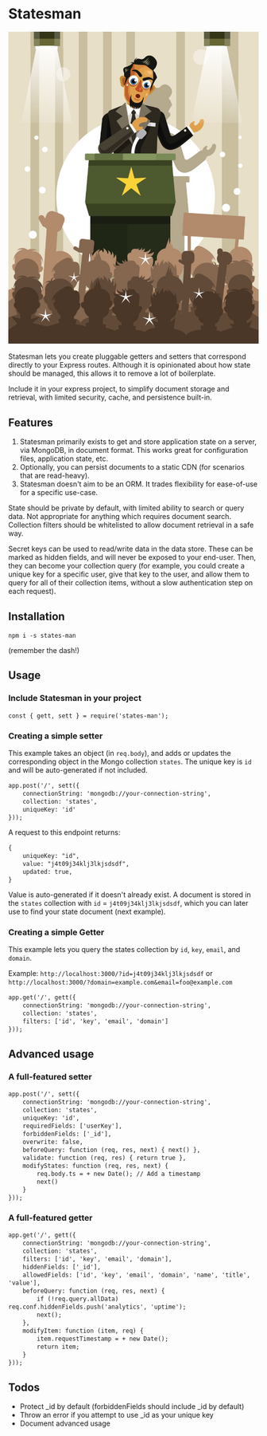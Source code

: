 # Statesman

![Statesman](statesman.jpg?raw=true "Statesman")

Statesman lets you create pluggable getters and setters that correspond directly to your Express routes. Although it is opinionated about how state should be managed, this allows it to remove a lot of boilerplate.

Include it in your express project, to simplify document storage and retrieval, with limited security, cache, and persistence built-in.


## Features

1. Statesman primarily exists to get and store application state on a server, via MongoDB, in document format. This works great for configuration files, application state, etc.
2. Optionally, you can persist documents to a static CDN (for scenarios that are read-heavy).
3. Statesman doesn't aim to be an ORM. It trades flexibility for ease-of-use for a specific use-case.

State should be private by default, with limited ability to search or query data. Not appropriate for anything which requires document search. Collection filters should be whitelisted to allow document retrieval in a safe way.

Secret keys can be used to read/write data in the data store. These can be marked as hidden fields, and will never be exposed to your end-user. Then, they can become your collection query (for example, you could create a unique key for a specific user, give that key to the user, and allow them to query for all of their collection items, without a slow authentication step on each request).


## Installation

```
npm i -s states-man
```

(remember the dash!)

## Usage

### Include Statesman in your project

```
const { gett, sett } = require('states-man');
```

### Creating a simple setter

This example takes an object (in `req.body`), and adds or updates the corresponding object in the Mongo collection `states`. The unique key is `id` and will be auto-generated if not included.

```
app.post('/', sett({
    connectionString: 'mongodb://your-connection-string',
    collection: 'states',
    uniqueKey: 'id'
}));
```

A request to this endpoint returns:

```
{
    uniqueKey: "id",
    value: "j4t09j34klj3lkjsdsdf",
    updated: true,
}
```

Value is auto-generated if it doesn't already exist. A document is stored in the `states` collection with `id` = `j4t09j34klj3lkjsdsdf`, which you can later use to find your state document (next example).


### Creating a simple Getter

This example lets you query the states collection by `id`, `key`, `email`, and `domain`. 

Example: `http://localhost:3000/?id=j4t09j34klj3lkjsdsdf` or `http://localhost:3000/?domain=example.com&email=foo@example.com`

```
app.get('/', gett({
    connectionString: 'mongodb://your-connection-string',
    collection: 'states',
    filters: ['id', 'key', 'email', 'domain']
}));
```

## Advanced usage

### A full-featured setter

```
app.post('/', sett({
    connectionString: 'mongodb://your-connection-string',
    collection: 'states',
    uniqueKey: 'id',
    requiredFields: ['userKey'],
    forbiddenFields: ['_id'],
    overwrite: false,
    beforeQuery: function (req, res, next) { next() },
    validate: function (req, res) { return true },
    modifyStates: function (req, res, next) {
        req.body.ts = + new Date(); // Add a timestamp
        next()
    }
}));
```

### A full-featured getter

```
app.get('/', gett({
    connectionString: 'mongodb://your-connection-string',
    collection: 'states',
    filters: ['id', 'key', 'email', 'domain'],
    hiddenFields: ['_id'],
    allowedFields: ['id', 'key', 'email', 'domain', 'name', 'title', 'value'],
    beforeQuery: function (req, res, next) {
        if (!req.query.allData) req.conf.hiddenFields.push('analytics', 'uptime');
        next();
    },
    modifyItem: function (item, req) {
        item.requestTimestamp = + new Date();
        return item;
    }
}));
```


## Todos

 * Protect _id by default (forbiddenFields should include _id by default)
 * Throw an error if you attempt to use _id as your unique key
 * Document advanced usage
 
 
 
